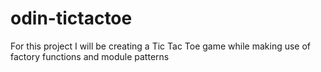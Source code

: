 # odin-tictactoe

For this project I will be creating a Tic Tac Toe game while making use of factory functions and module patterns
